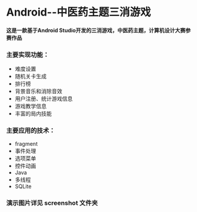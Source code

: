 # Android--中医药主题三消游戏
#### 这是一款基于Android Studio开发的三消游戏，中医药主题，计算机设计大赛参赛作品
### 主要实现功能：
- 难度设置
- 随机关卡生成
- 排行榜
- 背景音乐和消除音效
- 用户注册、统计游戏信息
- 游戏教学信息
- 丰富的局内技能
### 主要应用的技术：
- fragment
- 事件处理
- 选项菜单
- 控件动画
- Java
- 多线程
- SQLite
  
### 演示图片详见 screenshot 文件夹

